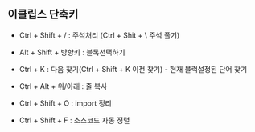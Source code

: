 ## 이클립스 단축키

- Ctrl + Shift + / : 주석처리 (Ctrl + Shit + \ 주석 풀기)

- Alt + Shift + 방향키 : 블록선택하기

- Ctrl + K : 다음 찾기(Ctrl + Shift + K 이전 찾기) - 현재 블럭설정된 단어 찾기

- Ctrl + Alt + 위/아래 : 줄 복사

- Ctrl + Shift + O : import 정리
- Ctrl + Shift + F : 소스코드 자동 정렬
